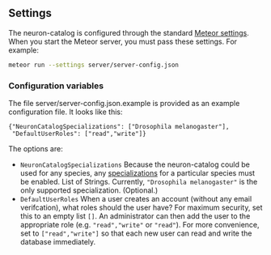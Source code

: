 ## Settings

The neuron-catalog is configured through the standard [Meteor
settings](http://docs.meteor.com/#/full/meteor_settings). When you
start the Meteor server, you must pass these settings. For example:

```bash
meteor run --settings server/server-config.json
```

### Configuration variables

The file server/server-config.json.example is provided as an example
configuration file. It looks like this:

```
{"NeuronCatalogSpecializations": ["Drosophila melanogaster"],
 "DefaultUserRoles": ["read","write"]}
```

The options are:

- `NeuronCatalogSpecializations` Because the neuron-catalog could be
  used for any species, any [specializations](specializations.md) for
  a particular species must be enabled. List of Strings. Currently,
  `"Drosophila melanogaster"` is the only supported
  specialization. (Optional.)
- `DefaultUserRoles` When a user creates an account (without any email
  verifcation), what roles should the user have? For maximum security,
  set this to an empty list `[]`. An administrator can then add the
  user to the appropriate role (e.g. `"read","write"` or
  `"read"`). For more convenience, set to `["read","write"]` so
  that each new user can read and write the database immediately.
